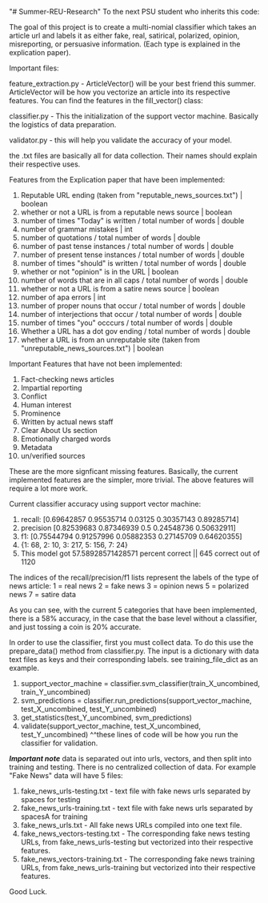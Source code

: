 "# Summer-REU-Research" 
To the next PSU student who inherits this code:

The goal of this project is to create a multi-nomial classifier which takes an article url and labels it as either fake, real, satirical, polarized, opinion, misreporting, or persuasive information. (Each type is explained in the explication paper).

Important files:

feature_extraction.py - ArticleVector() will be your best friend this summer. ArticleVector will be how you vectorize an article into its respective features. You can find the features in the fill_vector() class:

classifier.py - This the initialization of the support vector machine. Basically the logistics of data preparation.

validator.py - this will help you validate the accuracy of your model. 

the .txt files are basically all for data collection. Their names should explain their respective uses. 


Features from the Explication paper that have been implemented:
1. Reputable URL ending (taken from "reputable_news_sources.txt") | boolean
2. whether or not a URL is from a reputable news source | boolean
3. number of times "Today" is written / total number of words | double
4. number of grammar mistakes | int
5. number of quotations / total number of words | double
6. number of past tense instances / total number of words | double 
7. number of present tense instances / total number of words | double
8. number of times "should" is written / total number of words | double
9. whether or not "opinion" is in the URL | boolean
10. number of words that are in all caps / total number of words | double
11. whether or not a URL is from a satire news source | boolean
12. number of apa errors | int
13. number of proper nouns that occur / total number of words | double
14. number of interjections that occur / total number of words | double
15. number of times "you" occcurs / total number of words | double
16. Whether a URL has a dot gov ending / total number of words | double
17. whether a URL is from an unreputable site (taken from "unreputable_news_sources.txt") | boolean

Important Features that have not been implemented:
1. Fact-checking news articles
2. Impartial reporting
3. Conflict
4. Human interest
5. Prominence 
6. Written by actual news staff
7. Clear About Us section
8. Emotionally charged words
9. Metadata
10. un/verified sources

These are the more signficant missing features. Basically, the current implemented features are the simpler, more trivial. The above features will require a lot more work.

Current classifier accuracy using support vector machine:
1. recall: [0.69642857 0.95535714 0.03125    0.30357143 0.89285714]
2. precision [0.82539683 0.87346939 0.5        0.24548736 0.50632911]
3. f1: [0.75544794 0.91257996 0.05882353 0.27145709 0.64620355]
4. {1: 68, 2: 10, 3: 217, 5: 156, 7: 24}
5. This model got 57.58928571428571 percent correct || 645 correct out of  1120

The indices of the recall/precision/f1 lists represent the labels of the type of news article:
1 = real news
2 = fake news
3 = opinion news
5 = polarized news
7 = satire data

As you can see, with the current 5 categories that have been implemented, there is a 58% accuracy, in the case that the base level without a classifier, and just tossing a coin is 20%
accurate. 

In order to use the classifier, first you must collect data. To do this use the prepare_data() method from classifier.py. The input is a dictionary with data text files as keys and their corresponding labels. see training_file_dict as an example. 

1. support_vector_machine = classifier.svm_classifier(train_X_uncombined, train_Y_uncombined)
2. svm_predictions = classifier.run_predictions(support_vector_machine, test_X_uncombined, test_Y_uncombined)
3. get_statistics(test_Y_uncombined, svm_predictions)
4. validate(support_vector_machine, test_X_uncombined, test_Y_uncombined)
^^these lines of code will be how you run the classifier for validation. 

***Important note***
data is separated out into urls, vectors, and then split into training and testing. There is no centralized collection of data. For example "Fake News" data will have 5 files:

1. fake_news_urls-testing.txt - text file with fake news urls separated by spaces for testing 
2. fake_news_urls-training.txt - text file with fake news urls separated by spacesA for training
3. fake_news_urls.txt - All fake news URLs compiled into one text file.
4. fake_news_vectors-testing.txt - The corresponding fake news testing URLs, from fake_news_urls-testing but vectorized into their respective features.
5. fake_news_vectors-training.txt - The corresponding fake news training URLs, from fake_news_urls-training but vectorized into their respective features.



Good Luck.


